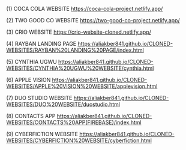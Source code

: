 (1) COCA COLA WEBSITE 
https://coca-cola-project.netlify.app/

(2) TWO GOOD CO WEBSITE 
https://two-good-co-project.netlify.app/

(3) CRIO WEBSITE 
https://crio-website-cloned.netlify.app/

(4) RAYBAN LANDING PAGE
https://aliakber841.github.io/CLONED-WEBSITES/RAYBAN%20LANDING%20PAGE/index.html

(5) CYNTHIA UGWU
https://aliakber841.github.io/CLONED-WEBSITES/CYNTHIA%20UGWU%20WEBSITE/cynthia.html

(6) APPLE VISION
https://aliakber841.github.io/CLONED-WEBSITES/APPLE%20VISION%20WEBSITE/applevision.html

(7) DUO STUDIO WEBSITE
https://aliakber841.github.io/CLONED-WEBSITES/DUO%20WEBSITE/duostudio.html

(8) CONTACTS APP
https://aliakber841.github.io/CLONED-WEBSITES/CONTACTS%20APP(FIREBASE)/index.html

(9) CYBERFICTION WEBSITE
https://aliakber841.github.io/CLONED-WEBSITES/CYBERFICTION%20WEBSITE/cyberfiction.html
